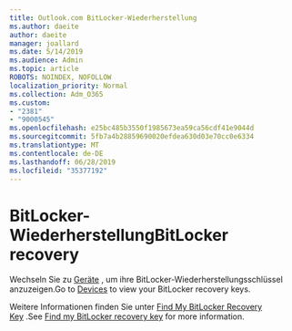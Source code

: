 ```yaml
---
title: Outlook.com BitLocker-Wiederherstellung
ms.author: daeite
author: daeite
manager: joallard
ms.date: 5/14/2019
ms.audience: Admin
ms.topic: article
ROBOTS: NOINDEX, NOFOLLOW
localization_priority: Normal
ms.collection: Adm_O365
ms.custom:
- "2381"
- "9000545"
ms.openlocfilehash: e25bc485b3550f1985673ea59ca56cdf41e9044d
ms.sourcegitcommit: 5fb7a4b28859690020efdea630d03e70cc0e6334
ms.translationtype: MT
ms.contentlocale: de-DE
ms.lasthandoff: 06/28/2019
ms.locfileid: "35377192"
---
```

# <a name="bitlocker-recovery"></a><span data-ttu-id="435c5-102">BitLocker-Wiederherstellung</span><span class="sxs-lookup"><span data-stu-id="435c5-102">BitLocker recovery</span></span>

<span data-ttu-id="435c5-103">Wechseln Sie zu [Geräte](https://account.microsoft.com/devices/recoverykey) , um ihre BitLocker-Wiederherstellungsschlüssel anzuzeigen.</span><span class="sxs-lookup"><span data-stu-id="435c5-103">Go to [Devices](https://account.microsoft.com/devices/recoverykey) to view your BitLocker recovery keys.</span></span>

<span data-ttu-id="435c5-104">Weitere Informationen finden Sie unter [Find My BitLocker Recovery Key](https://support.microsoft.com/help/4026181) .</span><span class="sxs-lookup"><span data-stu-id="435c5-104">See [Find my BitLocker recovery key](https://support.microsoft.com/help/4026181) for more information.</span></span>